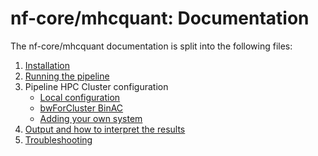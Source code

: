 # nf-core/mhcquant: Documentation

The nf-core/mhcquant documentation is split into the following files:

1. [Installation](installation.md)
2. [Running the pipeline](usage.md)
3. Pipeline HPC Cluster configuration
    * [Local configuration](configuration/local.md)
    * [bwForCluster BinAC](configuration/binac.md)
    * [Adding your own system](configuration/adding_your_own.md)
4. [Output and how to interpret the results](output.md)
5. [Troubleshooting](https://nf-co.re/usage/troubleshooting)
